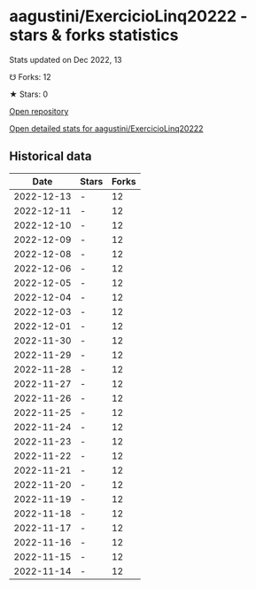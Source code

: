 # aagustini/ExercicioLinq20222 - stars & forks statistics

Stats updated on Dec 2022, 13

☋ Forks: 12

★ Stars: 0

[Open repository](https://github.com/aagustini/ExercicioLinq20222)

[Open detailed stats for aagustini/ExercicioLinq20222](https://reviewgithub.com/rep/aagustini/ExercicioLinq20222)

## Historical data
| Date | Stars | Forks |
|------|-------|-------|
| 2022-12-13 | - | 12 | 
| 2022-12-11 | - | 12 | 
| 2022-12-10 | - | 12 | 
| 2022-12-09 | - | 12 | 
| 2022-12-08 | - | 12 | 
| 2022-12-06 | - | 12 | 
| 2022-12-05 | - | 12 | 
| 2022-12-04 | - | 12 | 
| 2022-12-03 | - | 12 | 
| 2022-12-01 | - | 12 | 
| 2022-11-30 | - | 12 | 
| 2022-11-29 | - | 12 | 
| 2022-11-28 | - | 12 | 
| 2022-11-27 | - | 12 | 
| 2022-11-26 | - | 12 | 
| 2022-11-25 | - | 12 | 
| 2022-11-24 | - | 12 | 
| 2022-11-23 | - | 12 | 
| 2022-11-22 | - | 12 | 
| 2022-11-21 | - | 12 | 
| 2022-11-20 | - | 12 | 
| 2022-11-19 | - | 12 | 
| 2022-11-18 | - | 12 | 
| 2022-11-17 | - | 12 | 
| 2022-11-16 | - | 12 | 
| 2022-11-15 | - | 12 | 
| 2022-11-14 | - | 12 | 

